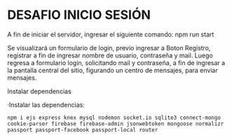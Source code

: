 # DESAFIO INICIO SESIÓN

A fin de iniciar el servidor, ingresar el siguiente comando:  npm run start

Se visualizará un formulario de login, previo ingresar a Boton Registro, registrar a fin de ingresar nombre de usuario, contraseña y mail.
Luego regresa a formulario login, solicitando mail y contraseña, a fin de ingresar 
a la pantalla central del  sitio, figurando  un centro de mensajes, para enviar mensajes. 

Instalar dependencias

·Instalar las dependencias:
```
npm i ejs express knex mysql nodemon socket.io sqlite3 connect-mongo cookie-parser firebase firebase-admin jsonwebtoken mongoose normalizr passport passport-facebook passport-local router 
```